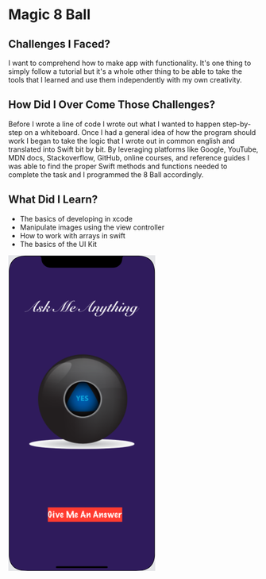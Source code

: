 # Magic 8 Ball

## Challenges I Faced?

I want to comprehend how to make app with functionality. It's one thing to simply follow a tutorial but it's a whole other thing to be able to take the tools that I learned and use them independently with my own creativity.

## How Did I Over Come Those Challenges? 

Before I wrote a line of code I wrote out what I wanted to happen step-by-step on a whiteboard. Once I had a general idea of how the program should work I began to take the logic that I wrote out in common english and translated into Swift bit by bit. By leveraging platforms like Google, YouTube, MDN docs, Stackoverflow, GitHub, online courses, and reference guides I was able to find the proper Swift methods and functions needed to complete the task and I programmed the 8 Ball accordingly.

## What Did I Learn? 

* The basics of developing in xcode
* Manipulate images using the view controller
* How to work with arrays in swift
* The basics of the UI Kit


![App Screen Shot](8ball.png)
